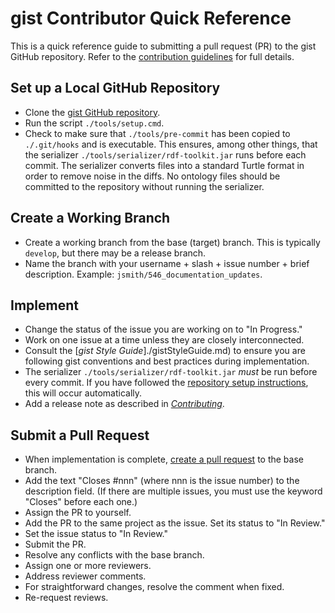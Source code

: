 # gist Contributor Quick Reference

This is a quick reference guide to submitting a pull request (PR) to the gist GitHub repository. Refer to the [contribution guidelines](./Contributing.md) for full details.

## Set up a Local GitHub Repository

- Clone the [gist GitHub repository](https://github.com/semanticarts/gist.git).
- Run the script `./tools/setup.cmd`.
- Check to make sure that `./tools/pre-commit` has been copied to `./.git/hooks` and is executable. This ensures, among other things, that the serializer `./tools/serializer/rdf-toolkit.jar` runs before each commit. The serializer converts files into a standard Turtle format in order to remove noise in the diffs. No ontology files should be committed to the repository without running the serializer.

## Create a Working Branch

- Create a working branch from the base (target) branch. This is typically `develop`, but there may be a release branch.
- Name the branch with your username + slash + issue number + brief description. Example: `jsmith/546_documentation_updates`.

## Implement

- Change the status of the issue you are working on to "In Progress."
- Work on one issue at a time unless they are closely interconnected.
- Consult the [_gist Style Guide_]./gistStyleGuide.md) to ensure you are following gist conventions and best practices during implementation.
- The serializer `./tools/serializer/rdf-toolkit.jar` _must_ be run before every commit. If you have followed the [repository setup instructions](#set-up-a-local-github-repository), this will occur automatically.
- Add a release note as described in [_Contributing_](./Contributing.md#release-notes).

## Submit a Pull Request

- When implementation is complete, [create a pull request](https://github.com/semanticarts/gist/pulls) to the base branch.
- Add the text "Closes #nnn" (where nnn is the issue number) to the description field. (If there are multiple issues, you must use the keyword "Closes" before each one.)
- Assign the PR to yourself.
- Add the PR to the same project as the issue. Set its status to "In Review."
- Set the issue status to "In Review."
- Submit the PR.
- Resolve any conflicts with the base branch.
- Assign one or more reviewers.
- Address reviewer comments.
- For straightforward changes, resolve the comment when fixed.
- Re-request reviews.
